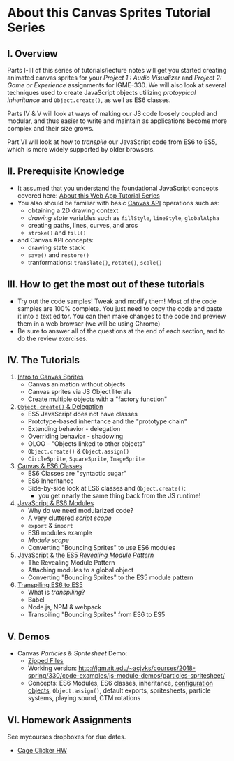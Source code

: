 # About this Canvas Sprites Tutorial Series
## I. Overview
Parts I-III of this series of tutorials/lecture notes will get you started creating animated canvas sprites for your *Project 1 : Audio Visualizer* and *Project 2: Game or Experience* assignments for IGME-330. We will also look at several techniques used to create JavaScript objects utilizing *protoypical inheritance* and `Object.create()`, as well as ES6 classes. 

Parts IV & V will look at ways of making our JS code loosely coupled and modular, and thus easier to write and maintain as applications become more complex and their size grows.

Part VI will look at how to *transpile* our JavaScript code from ES6 to ES5, which is more widely supported by older browsers.

## II. Prerequisite Knowledge
- It assumed that you understand the foundational JavaScript concepts covered here: [About this Web App Tutorial Series](https://github.com/tonethar/IGME-230-Master/blob/master/notes/web-apps-0.md#section4)
- You also should be familiar with basic [Canvas API](https://developer.mozilla.org/en-US/docs/Web/API/Canvas_API) operations such as:
   - obtaining a 2D drawing context
   - *drawing state* variables such as `fillStyle`, `lineStyle`, `globalAlpha`
    - creating paths, lines, curves, and arcs
    - `stroke()` and `fill()`
- and Canvas API concepts:
    - drawing state stack
    - `save()` and `restore()`
    - tranformations: `translate()`, `rotate()`, `scale()`

## III. How to get the most out of these tutorials
- Try out the code samples! Tweak and modify them! Most of the code samples are 100% complete. You just need to copy the code and paste it into a text editor. You can then make changes to the code and preview them in a web browser (we will be using Chrome)
- Be sure to answer all of the questions at the end of each section, and to do the review exercises.

## IV. The Tutorials
1. [Intro to Canvas Sprites](./canvas-sprites-1.md)
    - Canvas animation without objects
    - Canvas sprites via JS Object literals
    - Create multiple objects with a "factory function"
1. [`Object.create()` & Delegation](./canvas-sprites-2.md)
    - ES5 JavaScript does not have classes
    - Prototype-based inheritance and the "prototype chain"
    - Extending behavior - delegation
    - Overriding behavior - shadowing
    - OLOO - "Objects linked to other objects"
    - `Object.create()` & `Object.assign()`
    - `CircleSprite`, `SquareSprite`, `ImageSprite`
1. [Canvas & ES6 Classes](./canvas-sprites-3.md)
    - ES6 Classes are "syntactic sugar"
    - ES6 Inheritance
    - Side-by-side look at ES6 classes and `Object.create()`:
        - you get nearly the same thing back from the JS runtime!
1. [JavaScript & ES6 Modules](./canvas-sprites-4.md)
    - Why do we need modularized code?
    - A very cluttered *script scope*
    - `export` & `import`
    - ES6 modules example
    - *Module scope*
    - Converting "Bouncing Sprites" to use ES6 modules
1. [JavaScript & the ES5 *Revealing Module Pattern*](./canvas-sprites-5.md)
    - The Revealing Module Pattern
    - Attaching modules to a global object
    - Converting "Bouncing Sprites" to the ES5 module pattern
1. [Transpiling ES6 to ES5](./canvas-sprites-6.md)
    - What is *transpiling*?
    - Babel
    - Node.js, NPM & webpack
    - Transpiling "Bouncing Sprites" from ES6 to ES5
    
    
## V. Demos
- Canvas *Particles & Spritesheet* Demo:
    - [Zipped Files](_files/particles-spritesheet.zip)
    - Working version: http://igm.rit.edu/~acjvks/courses/2018-spring/330/code-examples/js-module-demos/particles-spritesheet/
    - Concepts: ES6 Modules, ES6 classes, inheritance, [configuration objects](https://code.tutsplus.com/tutorials/whats-a-configuration-object-and-why-bother-using-it--active-11580), `Object.assign()`, default exports, spritesheets, particle systems, playing sound, CTM rotations

## VI. Homework Assignments
See mycourses dropboxes for due dates.
- [Cage Clicker HW](./HW-cage-clicker-1.md)


